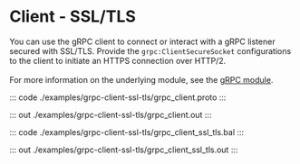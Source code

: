 # Client - SSL/TLS

You can use the gRPC client to connect or interact with a gRPC listener
secured with SSL/TLS.
Provide the `grpc:ClientSecureSocket` configurations to the client to
initiate an HTTPS connection over HTTP/2.<br/><br/>
For more information on the underlying module,
see the [gRPC module](https://docs.central.ballerina.io/ballerina/grpc/latest/).

::: code ./examples/grpc-client-ssl-tls/grpc_client.proto :::

::: out ./examples/grpc-client-ssl-tls/grpc_client.out :::

::: code ./examples/grpc-client-ssl-tls/grpc_client_ssl_tls.bal :::

::: out ./examples/grpc-client-ssl-tls/grpc_client_ssl_tls.out :::